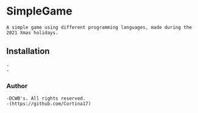 # SimpleGame
    A simple game using different programming languages, made during the 2021 Xmas holidays.
## Installation
    -
    -
### Author
    -DCWB's. All rights reserved.
    -(https://github.com/Cortina17)
